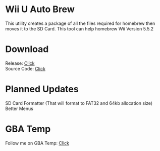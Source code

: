 # Wii U Auto Brew
This utility creates a package of all the files required for homebrew then moves it to the SD Card.
This tool can help homebrew Wii Version 5.5.2

# Download
Release: [Click](https://github.com/branhost/wiiuautobrew/releases)<br>
Source Code: [Click](https://github.com/branhost/wiiuautobrew/archive/1.0.zip)

# Planned Updates
SD Card Formatter (That will format to FAT32 and 64kb allocation size)<br>
Better Menus

# GBA Temp
Follow me on GBA Temp: [Click](https://gbatemp.net/members/greenman1.439395/)
